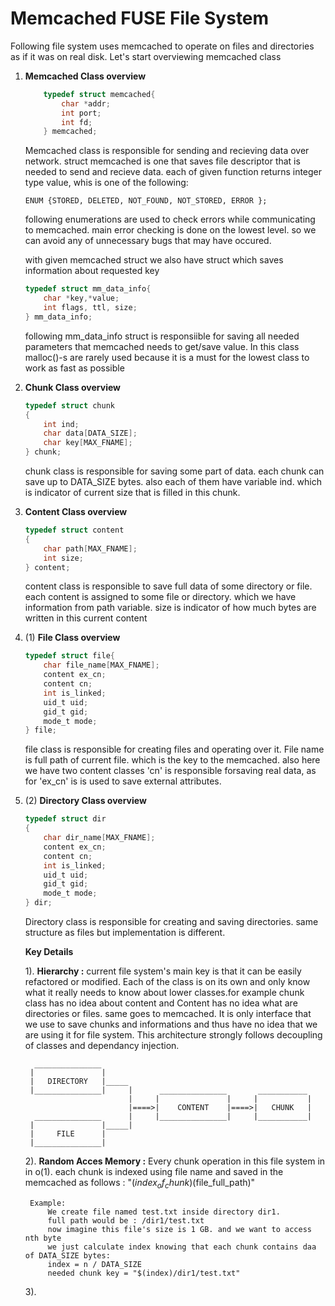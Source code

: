 <h1> Memcached FUSE File System </h1>

Following file system uses memcached to operate on files and directories as if it was on real disk. Let's start overviewing memcached class



1. **Memcached Class overview**
    

    ```c
        typedef struct memcached{
            char *addr;
            int port;
            int fd;
        } memcached;
    ```

    Memcached class is responsible for sending and recieving data over network. struct memcached is one that saves file descriptor that is needed to send and recieve data. 
    each of given function returns integer type value, whis is one of the following:

    ``ENUM {STORED, DELETED, NOT_FOUND, NOT_STORED, ERROR }; ``
    
    following enumerations are used to check errors while communicating to memcached.
    main error checking is done on the lowest level. so we can avoid any of unnecessary bugs that may have occured. 

    with given memcached struct we also have struct which saves information about requested key

    ```c
    typedef struct mm_data_info{
        char *key,*value;
        int flags, ttl, size;
    } mm_data_info;
    ```
    following mm_data_info struct is responsiible for saving all needed parameters that memcached needs to get/save value. In this class malloc()-s are rarely used because it is a must for the lowest class to work as fast as possible


2. **Chunk Class overview**
    ```c
    typedef struct chunk
    {
        int ind;
        char data[DATA_SIZE];
        char key[MAX_FNAME];
    } chunk;
    ```

    chunk class is responsible for saving some part of data. each chunk can save up to DATA_SIZE bytes. also each of them have variable ind. which is indicator of current size that is filled in this chunk. 

3. **Content Class overview**
    ```c
    typedef struct content
    {
        char path[MAX_FNAME];
        int size;
    } content;
    ```
    content class is responsible to save full data of some directory or file. each content is assigned to some file or directory. which we have information from path variable. size is indicator of how much bytes are written in this current content

4. (1) **File Class overview**
    ```c
    typedef struct file{
        char file_name[MAX_FNAME];
        content ex_cn;
        content cn;
        int is_linked;
        uid_t uid;
        gid_t gid;
        mode_t mode;
    } file;
    ```
    file class is responsible for creating files and operating over it. File name is full path of current file. which is the key to the memcached. also here we have two content classes 'cn' is responsible forsaving real data, as for 'ex_cn' is is used to save external attributes.

4. (2) **Directory Class overview**
    ```c
    typedef struct dir
    {
        char dir_name[MAX_FNAME];
        content ex_cn;
        content cn;
        int is_linked;
        uid_t uid;
        gid_t gid;
        mode_t mode;
    } dir;
    ```
    Directory class is responsible for creating and saving directories. same structure as files but implementation is different.

    **Key Details**

    1). **Hierarchy :** current file system's main key is that it can be easily refactored or modified. Each of the class is on its own and only know what it really needs to know about lower classes.for example chunk class has no idea about content and Content has no idea what are directories or files. same goes to memcached. It is only interface that we use to save chunks and informations and thus have no idea that we are using it for file system. This architecture strongly follows decoupling of classes and dependancy injection.
        

         _______________
        |               |
        |   DIRECTORY   |_____
        |_______________|     |      _______________       ___________
                              |     |               |     |           |
                              |====>|    CONTENT    |====>|   CHUNK   |
         _______________      |     |_______________|     |___________|
        |               |_____|
        |     FILE      |
        |_______________| 
                          

    
    2). **Random Acces Memory :**
        Every chunk operation in this file system in in o(1). each chunk is indexed using file name and saved in the memcached as follows : "$(index_of_chunk)$(file_full_path)"

        Example:
            We create file named test.txt inside directory dir1.
            full path would be : /dir1/test.txt
            now imagine this file's size is 1 GB. and we want to access nth byte
            we just calculate index knowing that each chunk contains daa of DATA_SIZE bytes:
            index = n / DATA_SIZE
            needed chunk key = "$(index)/dir1/test.txt"

    3). 

        
        